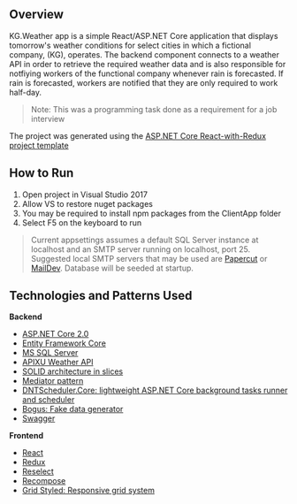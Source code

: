 ﻿## Overview
KG.Weather app is a simple React/ASP.NET Core application that 
displays tomorrow's weather conditions for select cities in which a 
fictional company, (KG), operates. The backend component connects to a
weather API in order to retrieve the required weather data and 
is also responsible for notfiying workers of the functional company
whenever rain is forecasted. If rain is forecasted, workers are notified
that they are only required to work half-day.

> Note: This was a programming task done as a requirement for a job interview

The project was generated using the [ASP.NET Core React-with-Redux project template](https://docs.microsoft.com/en-us/aspnet/core/spa/react-with-redux)

## How to Run
1. Open project in Visual Studio 2017 
2. Allow VS to restore nuget packages
3. You may be required to install npm packages from the ClientApp folder
4. Select F5 on the keyboard to run

> Current appsettings assumes a 
default SQL Server instance at localhost and an SMTP server running on localhost, port 25.
Suggested local SMTP servers that may be used are 
[Papercut](https://github.com/ChangemakerStudios/Papercut) or 
[MailDev](http://danfarrelly.nyc/MailDev/). Database will be seeded at startup.

## Technologies and Patterns Used

**Backend**

- [ASP.NET Core 2.0](https://docs.microsoft.com/en-us/aspnet/core/)
- [Entity Framework Core](https://docs.microsoft.com/en-us/ef/)
- [MS SQL Server](https://docs.microsoft.com/en-us/sql/)
- [APIXU Weather API](https://www.apixu.com/)
- [SOLID architecture in slices](https://lostechies.com/jimmybogard/2015/07/02/ndc-talk-on-solid-in-slices-not-layers-video-online/)
- [Mediator pattern](https://github.com/jbogard/MediatR)
- [DNTScheduler.Core: lightweight ASP.NET Core background tasks runner and scheduler](https://github.com/VahidN/DNTScheduler.Core)
- [Bogus: Fake data generator](https://github.com/bchavez/Bogus)
- [Swagger](https://github.com/domaindrivendev/Swashbuckle.AspNetCore)

**Frontend**

- [React](https://reactjs.org/)
- [Redux](https://redux.js.org/)
- [Reselect](https://github.com/reactjs/reselect)
- [Recompose](https://github.com/acdlite/recompose)
- [Grid Styled: Responsive grid system](http://jxnblk.com/grid-styled/)


